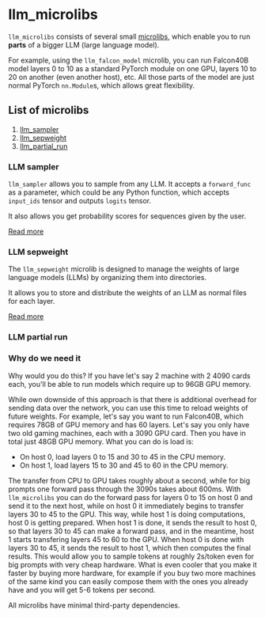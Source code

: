 # llm_microlibs

`llm_microlibs` consists of several small [microlibs](http://microlib.org/), which
enable you to run **parts** of a bigger LLM (large language model).

For example, using the `llm_falcon_model` microlib, you can run Falcon40B model layers
0 to 10 as a standard PyTorch module on one GPU, layers 10 to 20 on another (even another host), etc.
All those parts of the model are just normal PyTorch `nn.Module`s, which allows great flexibility.

## List of microlibs

1. [llm_sampler](#llm-sampler)
2. [llm_sepweight](#llm-sepweight)
3. [llm_partial_run](#llm-partial-run)


### LLM sampler

`llm_sampler` allows you to sample from any LLM.
It accepts a `forward_func` as a parameter, which could be any Python function, which accepts `input_ids` tensor and
outputs `logits` tensor.

It also allows you get probability scores for sequences given by the user.

[Read more](./llm_sampler/README.md)

### LLM sepweight

The `llm_sepweight` microlib is designed to manage the weights of large language models (LLMs) by organizing them into directories.

It allows you to store and distribute the weights of an LLM as normal files for each layer.

[Read more](./llm_sepweight/README.md)

### LLM partial run

### Why do we need it

Why would you do this? If you have let's say 2 machine with 2 4090 cards each, you'll be able
to run models which require up to 96GB GPU memory.

While own downside of this approach is that there is additional overhead for sending data over the network,
you can use this time to reload weights of future weights.
For example, let's say you want to run Falcon40B, which requires 78GB of GPU memory and has 60 layers.
Let's say you only have two old gaming machines, each with a 3090 GPU card. Then you have in total just 48GB GPU memory.
What you can do is load is:
* On host 0, load layers 0 to 15 and 30 to 45 in the CPU memory.
* On host 1, load layers 15 to 30 and 45 to 60 in the CPU memory.

The transfer from CPU to GPU takes roughly about a second, while for big prompts one
forward pass through the 3090s takes about 600ms.
With `llm_microlibs` you can do the forward pass for layers 0 to 15 on host 0 and send it to the next host,
while on host 0 it immediately begins to transfer layers 30 to 45 to the GPU.
This way, while host 1 is doing computations, host 0 is getting prepared.
When host 1 is done, it sends the result to host 0, so that layers 30 to 45 can make a forward pass,
and in the meantime, host 1 starts transfering layers 45 to 60 to the GPU.
When host 0 is done with layers 30 to 45, it sends the result to host 1, which then
computes the final results.
This would allow you to sample tokens at roughly 2s/token even for big prompts with very cheap hardware.
What is even cooler that you make it faster by buying more hardware, for example if you buy
two more machines of the same kind you can easily compose them with the ones you already have and you will get 5-6 tokens per second.

All microlibs have minimal third-party dependencies.